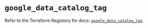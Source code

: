 # `google_data_catalog_tag`

Refer to the Terraform Registory for docs: [`google_data_catalog_tag`](https://registry.terraform.io/providers/hashicorp/google-beta/5.4.0/docs/resources/google_data_catalog_tag).
